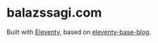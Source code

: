 # balazssagi.com

Built with [Eleventy](https://www.11ty.io/), based on [eleventy-base-blog](https://github.com/11ty/eleventy-base-blog).